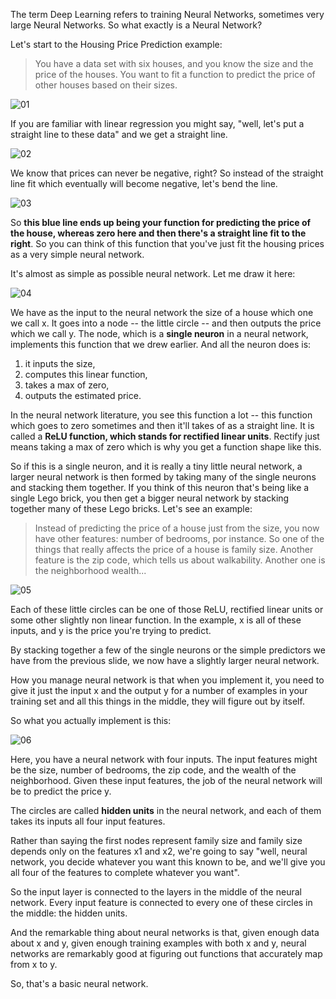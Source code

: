 The term Deep Learning refers to training Neural Networks, sometimes very large Neural Networks. So what exactly is a Neural Network?

Let's start to the Housing Price Prediction example:

> You have a data set with six houses, and you know the size and the price of the houses. You want to fit a function to predict the price of other houses based on their sizes.

![01]()

If you are familiar with linear regression you might say, "well, let's put a straight line to these data" and we get a straight line.

![02]()

We know that prices can never be negative, right? So instead of the straight line fit which eventually will become negative, let's bend the line.

![03]()

So **this blue line ends up being your function for predicting the price of the house, whereas zero here and then there's a straight line fit to the right**. So you can think of this function that you've just fit the housing prices as a very simple neural network.

It's almost as simple as possible neural network. Let me draw it here:

![04]()

We have as the input to the neural network the size of a house which one we call x. It goes into a node -- the little circle -- and then outputs the price which we call y. The node, which is a **single neuron** in a neural network, implements this function that we drew earlier. And all the neuron does is:

1. it inputs the size,
2. computes this linear function,
3. takes a max of zero,
4. outputs the estimated price.

In the neural network literature, you see this function a lot -- this function which goes to zero sometimes and then it'll takes of as a straight line. It is called a **ReLU function, which stands for rectified linear units**. Rectify just means taking a max of zero which is why you get a function shape like this.

So if this is a single neuron, and it is really a tiny little neural network, a larger neural network is then formed by taking many of the single neurons and stacking them together. If you think of this neuron that's being like a single Lego brick, you then get a bigger neural network by stacking together many of these Lego bricks. Let's see an example:

> Instead of predicting the price of a house just from the size, you now have other features: number of bedrooms, por instance. So one of the things that really affects the price of a house is family size. Another feature is the zip code, which tells us about walkability. Another one is the neighborhood wealth...

![05]()

Each of these little circles can be one of those ReLU, rectified linear units or some other slightly non linear function. In the example, x is all of these inputs, and y is the price you're trying to predict.

By stacking together a few of the single neurons or the simple predictors we have from the previous slide, we now have a slightly larger neural network.

How you manage neural network is that when you implement it, you need to give it just the input x and the output y for a number of examples in your training set and all this things in the middle, they will figure out by itself.

So what you actually implement is this:

![06]()

Here, you have a neural network with four inputs. The input features might be the size, number of bedrooms, the zip code, and the wealth of the neighborhood. Given these input features, the job of the neural network
will be to predict the price y.

The circles are called **hidden units** in the neural network, and each of them takes its inputs all four input features.

Rather than saying the first nodes represent family size and family size depends only on the features x1 and x2, we're going to say "well, neural network, you decide whatever you want this known to be, and we'll give you all four of the features to complete whatever you want".

So the input layer is connected to the layers in the middle of the neural network. Every input feature is connected to every one of these circles in the middle: the hidden units.

And the remarkable thing about neural networks is that, given enough data about x and y, given enough training examples with both x and y, neural networks are remarkably good at figuring out functions that accurately map from x to y.

So, that's a basic neural network.
